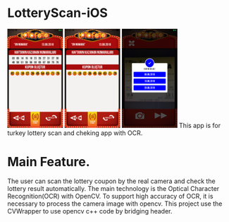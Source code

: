 # LotteryScan-iOS

 <img src="images/IMG_0317.png" width="25%" />  <img src="images/IMG_0315.png" width="25%" />  <img src="images/IMG_0316.png" width="25%" /> 
  This app is for turkey lottery scan and cheking app with OCR.



 
 # Main Feature.
 The user can scan the lottery coupon by the real camera and check the lottery result automatically.
 The main technology is the Optical Character Recognition(OCR) with OpenCV.
 To support high accuracy of OCR, it is necessary to process the camera image with opencv.
 This project use the CVWrapper to use opencv c++ code by bridging header.
 
 


